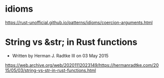 # idioms

https://rust-unofficial.github.io/patterns/idioms/coercion-arguments.html



# String vs &str; in Rust functions

- Written by Herman J. Radtke III on 03 May 2015
 
https://web.archive.org/web/20201112023149/https://hermanradtke.com/2015/05/03/string-vs-str-in-rust-functions.html